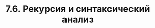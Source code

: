 ---
title: '7.6. Рекурсия и синтаксический анализ'
metaTitle: '7.6. Рекурсия и синтаксический анализ'
metaDescription: '7.6. Рекурсия и синтаксический анализ'
---